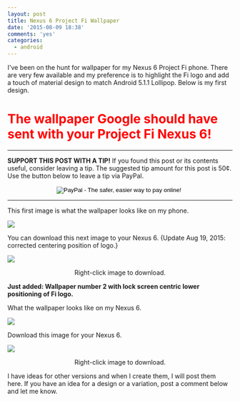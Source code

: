 ```yaml
---
layout: post
title: Nexus 6 Project Fi Wallpaper
date: '2015-08-09 18:38'
comments: 'yes'
categories:
  - android
---
```


I've been on the hunt for wallpaper for my Nexus 6 Project Fi phone. There are very few available and my preference is to highlight the Fi logo and add a touch of material design to match Android 5.1.1 Lollipop. Below is my first design.

# <font color="red">The wallpaper Google should have sent with your Project Fi Nexus 6!</font>

***
**SUPPORT THIS POST WITH A TIP!** If you found this post or its contents useful, consider leaving a tip. The suggested tip amount for this post is 50¢. Use the button below to leave a tip via PayPal.

<center><form action="https://www.paypal.com/cgi-bin/webscr" method="post" target="_top">
<input type="hidden" name="cmd" value="_s-xclick">
<input type="hidden" name="hosted_button_id" value="3J3DHQARNAL3G">
<input type="image" src="https://www.paypalobjects.com/en_US/i/btn/btn_donateCC_LG.gif" border="0" name="submit" alt="PayPal - The safer, easier way to pay online!">
<img alt="" border="0" src="https://www.paypalobjects.com/en_US/i/scr/pixel.gif" width="1" height="1">
</form></center>

***

This first image is what the wallpaper looks like on my phone.

![](http://www.stevencombs.com/images/posts/2015-08-09-nexus-6-project-fi-wallpaper/nexus-6-project-fi-wallpaper-1-sample.png)

You can download this next image to your Nexus 6. {Update Aug 19, 2015: corrected centering position of logo.}

![](http://www.stevencombs.com/images/posts/2015-08-09-nexus-6-project-fi-wallpaper/nexus-6-project-fi-wallpaper-1.png)

<center>Right-click image to download.</center>

**Just added: Wallpaper number 2 with lock screen centric lower positioning of Fi logo.**

What the wallpaper looks like on my Nexus 6.

![](http://www.stevencombs.com/images/posts/2015-08-09-nexus-6-project-fi-wallpaper/nexus-6-project-fi-wallpaper-2-sample.png)

Download this image for your Nexus 6.

![](http://www.stevencombs.com/images/posts/2015-08-09-nexus-6-project-fi-wallpaper/nexus-6-project-fi-wallpaper-2.png)

<center>Right-click image to download.</center>

I have ideas for other versions and when I create them, I will post them here. If you have an idea for a design or a variation, post a comment below and let me know.
